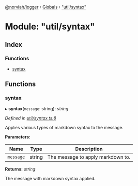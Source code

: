 [@norviah/logger](../README.md) › [Globals](../globals.md) › ["util/syntax"](_util_syntax_.md)

# Module: "util/syntax"

## Index

### Functions

* [syntax](_util_syntax_.md#syntax)

## Functions

###  syntax

▸ **syntax**(`message`: string): *string*

*Defined in [util/syntax.ts:8](https://github.com/norviah/logger/blob/4552f79/src/util/syntax.ts#L8)*

Applies various types of markdown syntax to the message.

**Parameters:**

Name | Type | Description |
------ | ------ | ------ |
`message` | string | The message to apply markdown to. |

**Returns:** *string*

The message with markdown syntax applied.
